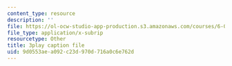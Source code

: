 ```yaml
---
content_type: resource
description: ''
file: https://ol-ocw-studio-app-production.s3.amazonaws.com/courses/6-042j-mathematics-for-computer-science-spring-2015/9d0553aea092c23d970d716a0c6e762d_VJzv6WJTtNc.srt
file_type: application/x-subrip
resourcetype: Other
title: 3play caption file
uid: 9d0553ae-a092-c23d-970d-716a0c6e762d
---
```

